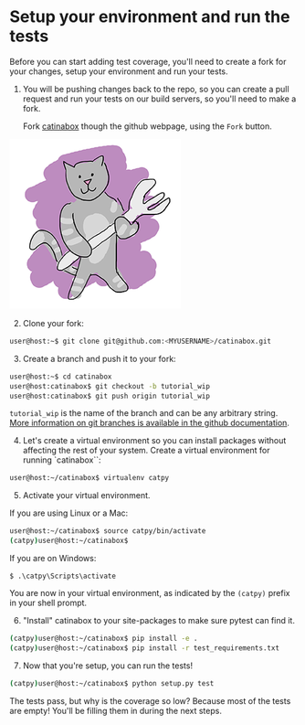 # Setup your environment and run the tests

Before you can start adding test coverage, you'll need to create a fork for
your changes, setup your environment and run your tests.

1. You will be pushing changes back to the repo, so you can create a pull
   request and run your tests on our build servers, so you'll need to make a
   fork.

   Fork [catinabox](https://github.com/keeppythonweird/catinabox) though
   the github webpage, using the `Fork` button.

![fork](../pics/fork.png)

2. Clone your fork:

  ```bash
  user@host:~$ git clone git@github.com:<MYUSERNAME>/catinabox.git
  ```
  
3. Create a branch and push it to your fork:

  ```bash
  user@host:~$ cd catinabox
  user@host:catinabox$ git checkout -b tutorial_wip
  user@host:catinabox$ git push origin tutorial_wip
  ```
  
  `tutorial_wip` is the name of the branch and can be any arbitrary string.
  [More information on git branches is available in the github documentation](https://github.com/Kunena/Kunena-Forum/wiki/Create-a-new-branch-with-git-and-manage-branches).

4. Let's create a virtual environment so you can install packages without
   affecting the rest of your system. Create a virtual environment for running
   `catinabox``:

  ```bash
  user@host:~/catinabox$ virtualenv catpy
  ```

5. Activate your virtual environment.

  If you are using Linux or a Mac:

  ```bash
  user@host:~/catinabox$ source catpy/bin/activate
  (catpy)user@host:~/catinabox$
  ```

  If you are on Windows:

  ```
  $ .\catpy\Scripts\activate
  ```

  You are now in your virtual environment, as indicated by the `(catpy)` prefix
  in your shell prompt.

6. "Install" catinabox to your site-packages to make sure pytest can find it.

  ```bash
  (catpy)user@host:~/catinabox$ pip install -e .
  (catpy)user@host:~/catinabox$ pip install -r test_requirements.txt
  ```

7. Now that you're setup, you can run the tests!

  ```bash
  (catpy)user@host:~/catinabox$ python setup.py test
  ```

The tests pass, but why is the coverage so low? Because most of the tests
are empty! You'll be filling them in during the next steps.
